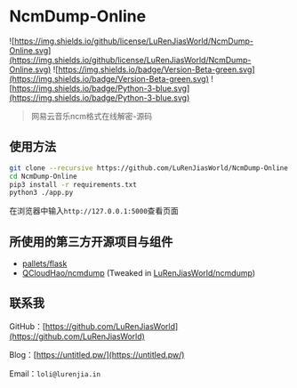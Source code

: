 # NcmDump-Online

![https://img.shields.io/github/license/LuRenJiasWorld/NcmDump-Online.svg](https://img.shields.io/github/license/LuRenJiasWorld/NcmDump-Online.svg) ![https://img.shields.io/badge/Version-Beta-green.svg](https://img.shields.io/badge/Version-Beta-green.svg) ![https://img.shields.io/badge/Python-3-blue.svg](https://img.shields.io/badge/Python-3-blue.svg)

> 网易云音乐ncm格式在线解密-源码

## 使用方法

```bash
git clone --recursive https://github.com/LuRenJiasWorld/NcmDump-Online.git
cd NcmDump-Online
pip3 install -r requirements.txt
python3 ./app.py
```

在浏览器中输入`http://127.0.0.1:5000`查看页面

## 所使用的第三方开源项目与组件

- [pallets/flask](https://github.com/pallets/flask)
- [QCloudHao/ncmdump](https://github.com/QCloudHao/ncmdump) (Tweaked in [LuRenJiasWorld/ncmdump](https://github.com/LuRenJiasWorld/ncmdump))

## 联系我

GitHub：[https://github.com/LuRenJiasWorld](https://github.com/LuRenJiasWorld)

Blog：[https://untitled.pw/](https://untitled.pw/)

Email：`loli@lurenjia.in`